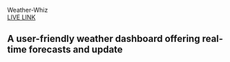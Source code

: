 Weather-Whiz    
[LIVE LINK](https://weather-whiz-dashboard.netlify.app/)
<h2>A user-friendly weather dashboard offering real-time forecasts and update</h2>


